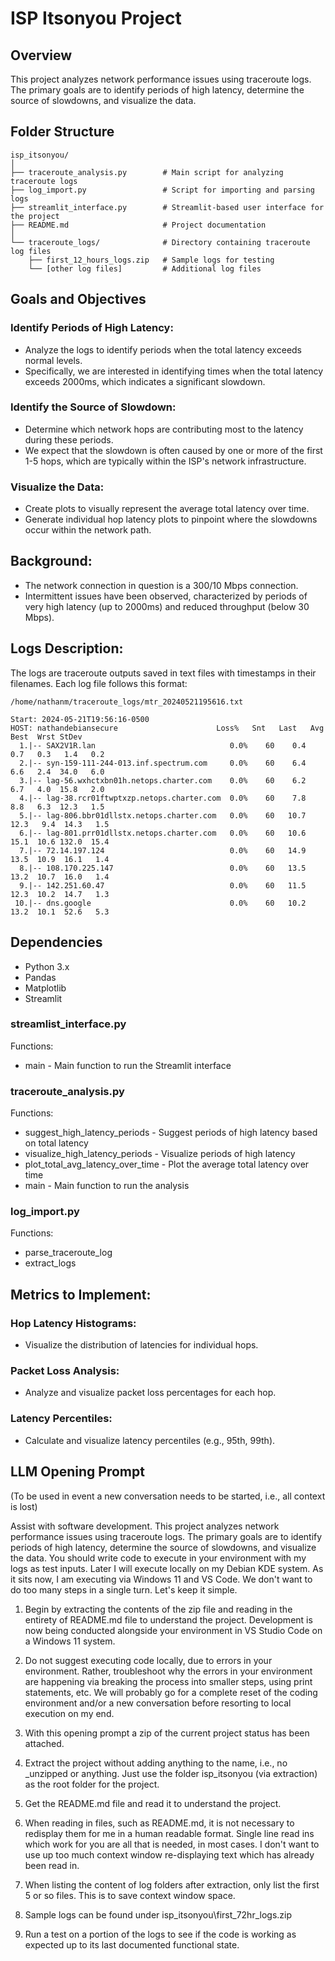 # ISP Itsonyou Project

## Overview
This project analyzes network performance issues using traceroute logs. The primary goals are to identify periods of high latency, determine the source of slowdowns, and visualize the data.

## Folder Structure
```
isp_itsonyou/
│
├── traceroute_analysis.py        # Main script for analyzing traceroute logs
├── log_import.py                 # Script for importing and parsing logs
├── streamlit_interface.py        # Streamlit-based user interface for the project
├── README.md                     # Project documentation
│
└── traceroute_logs/              # Directory containing traceroute log files
    ├── first_12_hours_logs.zip   # Sample logs for testing
    └── [other log files]         # Additional log files
```

## Goals and Objectives

### Identify Periods of High Latency:

- Analyze the logs to identify periods when the total latency exceeds normal levels.
- Specifically, we are interested in identifying times when the total latency exceeds 2000ms, which indicates a significant slowdown.

### Identify the Source of Slowdown:

- Determine which network hops are contributing most to the latency during these periods.
- We expect that the slowdown is often caused by one or more of the first 1-5 hops, which are typically within the ISP's network infrastructure.

### Visualize the Data:

- Create plots to visually represent the average total latency over time.
- Generate individual hop latency plots to pinpoint where the slowdowns occur within the network path.

## Background:

- The network connection in question is a 300/10 Mbps connection.
- Intermittent issues have been observed, characterized by periods of very high latency (up to 2000ms) and reduced throughput (below 30 Mbps).

## Logs Description:

The logs are traceroute outputs saved in text files with timestamps in their filenames. Each log file follows this format:

```
/home/nathanm/traceroute_logs/mtr_20240521195616.txt
```

```
Start: 2024-05-21T19:56:16-0500
HOST: nathandebiansecure                      Loss%   Snt   Last   Avg  Best  Wrst StDev
  1.|-- SAX2V1R.lan                              0.0%    60    0.4   0.7   0.3   1.4   0.2
  2.|-- syn-159-111-244-013.inf.spectrum.com     0.0%    60    6.4   6.6   2.4  34.0   6.0
  3.|-- lag-56.wxhctxbn01h.netops.charter.com    0.0%    60    6.2   6.7   4.0  15.8   2.0
  4.|-- lag-38.rcr01ftwptxzp.netops.charter.com  0.0%    60    7.8   8.8   6.3  12.3   1.5
  5.|-- lag-806.bbr01dllstx.netops.charter.com   0.0%    60   10.7  12.3   9.4  14.3   1.5
  6.|-- lag-801.prr01dllstx.netops.charter.com   0.0%    60   10.6  15.1  10.6 132.0  15.4
  7.|-- 72.14.197.124                            0.0%    60   14.9  13.5  10.9  16.1   1.4
  8.|-- 108.170.225.147                          0.0%    60   13.5  13.2  10.7  16.0   1.4
  9.|-- 142.251.60.47                            0.0%    60   11.5  12.3  10.2  14.7   1.3
 10.|-- dns.google                               0.0%    60   10.2  13.2  10.1  52.6   5.3
```

## Dependencies
- Python 3.x
- Pandas
- Matplotlib
- Streamlit

### streamlist_interface.py ###
Functions:
- main - Main function to run the Streamlit interface

### traceroute_analysis.py
Functions:
- suggest_high_latency_periods - Suggest periods of high latency based on total latency
- visualize_high_latency_periods - Visualize periods of high latency
- plot_total_avg_latency_over_time - Plot the average total latency over time
- main - Main function to run the analysis

### log_import.py
Functions:
- parse_traceroute_log 
- extract_logs

## Metrics to Implement:

### Hop Latency Histograms:

- Visualize the distribution of latencies for individual hops.

### Packet Loss Analysis:

- Analyze and visualize packet loss percentages for each hop.

### Latency Percentiles:

- Calculate and visualize latency percentiles (e.g., 95th, 99th).

## LLM Opening Prompt
(To be used in event a new conversation needs to be started, i.e., all context is lost)

Assist with software development. This project analyzes network performance issues using traceroute logs. The primary goals are to identify periods of high latency, determine the source of slowdowns, and visualize the data. You should write code to execute in your environment with my logs as test inputs. Later I will execute locally on my Debian KDE system. As it sits now, I am executing via Windows 11 and VS Code. We don't want to do too many steps in a single turn. Let's keep it simple.

1. Begin by extracting the contents of the zip file and reading in the entirety of README.md file to understand the project. Development is now being conducted alongside your environment in VS Studio Code on a Windows 11 system.

2. Do not suggest executing code locally, due to errors in your environment. Rather, troubleshoot why the errors in your environment are happening via breaking the process into smaller steps, using print statements, etc. We will probably go for a complete reset of the coding environment and/or a new conversation before resorting to local execution on my end.

3. With this opening prompt a zip of the current project status has been attached.

4. Extract the project without adding anything to the name, i.e., no _unzipped or anything. Just use the folder isp_itsonyou (via extraction) as the root folder for the project.

5. Get the README.md file and read it to understand the project.

6. When reading in files, such as README.md, it is not necessary to redisplay them for me in a human readable format. Single line read ins which work for you are all that is needed, in most cases. I don't want to use up too much context window re-displaying text which has already been read in.

7. When listing the content of log folders after extraction, only list the first 5 or so files. This is to save context window space.

8. Sample logs can be found under isp_itsonyou\first_72hr_logs.zip

9. Run a test on a portion of the logs to see if the code is working as expected up to its last documented functional state.
```